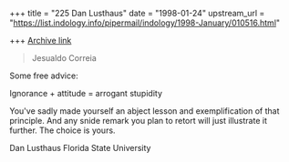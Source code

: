 +++
title = "225 Dan Lusthaus"
date = "1998-01-24"
upstream_url = "https://list.indology.info/pipermail/indology/1998-January/010516.html"

+++
[Archive link](https://list.indology.info/pipermail/indology/1998-January/010516.html)

>Jesualdo Correia

Some free advice:

Ignorance + attitude = arrogant stupidity

You've sadly made yourself an abject lesson and exemplification of that
principle. And any snide remark you plan to retort will just illustrate it
further. The choice is yours.


Dan Lusthaus
Florida State University



